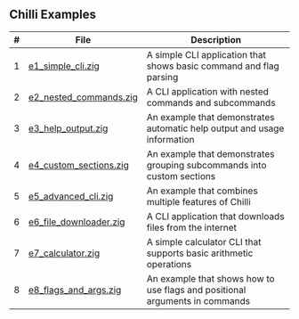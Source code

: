 ## Chilli Examples

| **#** | **File**                                         | **Description**                                                             |
|-------|--------------------------------------------------|-----------------------------------------------------------------------------|
| 1     | [e1_simple_cli.zig](e1_simple_cli.zig)           | A simple CLI application that shows basic command and flag parsing          |
| 2     | [e2_nested_commands.zig](e2_nested_commands.zig) | A CLI application with nested commands and subcommands                      |
| 3     | [e3_help_output.zig](e3_help_output.zig)         | An example that demonstrates automatic help output and usage information    |
| 4     | [e4_custom_sections.zig](e4_custom_sections.zig) | An example that demonstrates grouping subcommands into custom sections      |
| 5     | [e5_advanced_cli.zig](e5_advanced_cli.zig)       | An example that combines multiple features of Chilli                        |
| 6     | [e6_file_downloader.zig](e6_file_downloader.zig) | A CLI application that downloads files from the internet                    |
| 7     | [e7_calculator.zig](e7_calculator.zig)           | A simple calculator CLI that supports basic arithmetic operations           |
| 8     | [e8_flags_and_args.zig](e8_flags_and_args.zig)   | An example that shows how to use flags and positional arguments in commands |
